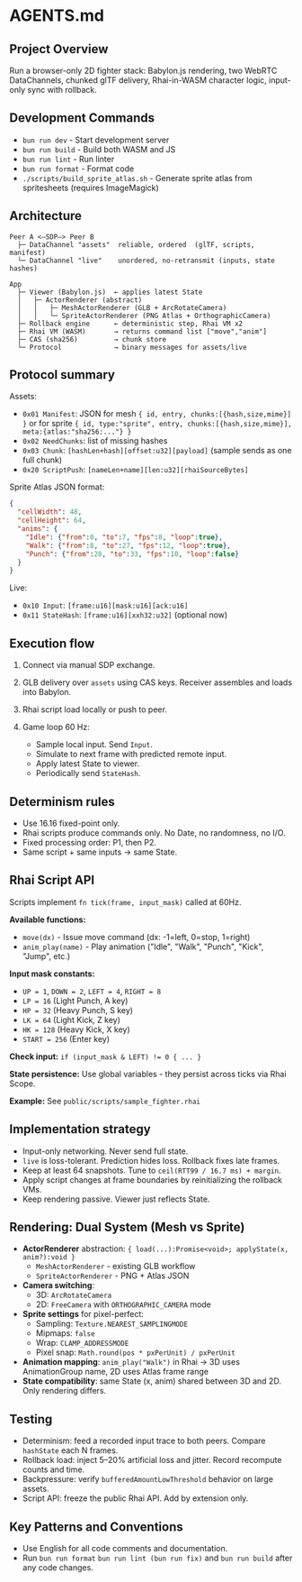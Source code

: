 # AGENTS.md

## Project Overview

Run a browser-only 2D fighter stack: Babylon.js rendering, two WebRTC DataChannels, chunked glTF delivery, Rhai-in-WASM character logic, input-only sync with rollback.

## Development Commands

* `bun run dev` - Start development server
* `bun run build` - Build both WASM and JS
* `bun run lint` - Run linter
* `bun run format` - Format code
* `./scripts/build_sprite_atlas.sh` - Generate sprite atlas from spritesheets (requires ImageMagick)


## Architecture

```
Peer A <—SDP—> Peer B
  ├─ DataChannel "assets"  reliable, ordered  (glTF, scripts, manifest)
  └─ DataChannel "live"    unordered, no-retransmit (inputs, state hashes)

App
  ├─ Viewer (Babylon.js)  ← applies latest State
  │   ├─ ActorRenderer (abstract)
  │   │   ├─ MeshActorRenderer (GLB + ArcRotateCamera)
  │   │   └─ SpriteActorRenderer (PNG Atlas + OrthographicCamera)
  ├─ Rollback engine      ← deterministic step, Rhai VM x2
  ├─ Rhai VM (WASM)       → returns command list ["move","anim"]
  ├─ CAS (sha256)         → chunk store
  └─ Protocol             → binary messages for assets/live
```

## Protocol summary

Assets:

* `0x01 Manifest`: JSON for mesh `{ id, entry, chunks:[{hash,size,mime}] }` or for sprite `{ id, type:"sprite", entry, chunks:[{hash,size,mime}], meta:{atlas:"sha256:..."} }`
* `0x02 NeedChunks`: list of missing hashes
* `0x03 Chunk`: `[hashLen+hash][offset:u32][payload]` (sample sends as one full chunk)
* `0x20 ScriptPush`: `[nameLen+name][len:u32][rhaiSourceBytes]`

Sprite Atlas JSON format:
```json
{
  "cellWidth": 48,
  "cellHeight": 64,
  "anims": {
    "Idle": {"from":0, "to":7, "fps":8, "loop":true},
    "Walk": {"from":8, "to":27, "fps":12, "loop":true},
    "Punch": {"from":28, "to":33, "fps":10, "loop":false}
  }
}
```

Live:

* `0x10 Input`: `[frame:u16][mask:u16][ack:u16]`
* `0x11 StateHash`: `[frame:u16][xxh32:u32]` (optional now)

## Execution flow

1. Connect via manual SDP exchange.
2. GLB delivery over `assets` using CAS keys. Receiver assembles and loads into Babylon.
3. Rhai script load locally or push to peer.
4. Game loop 60 Hz:

   * Sample local input. Send `Input`.
   * Simulate to next frame with predicted remote input.
   * Apply latest State to viewer.
   * Periodically send `StateHash`.

## Determinism rules

* Use 16.16 fixed-point only.
* Rhai scripts produce commands only. No Date, no randomness, no I/O.
* Fixed processing order: P1, then P2.
* Same script + same inputs → same State.

## Rhai Script API

Scripts implement `fn tick(frame, input_mask)` called at 60Hz.

**Available functions:**
* `move(dx)` - Issue move command (dx: -1=left, 0=stop, 1=right)
* `anim_play(name)` - Play animation ("Idle", "Walk", "Punch", "Kick", "Jump", etc.)

**Input mask constants:**
* `UP = 1`, `DOWN = 2`, `LEFT = 4`, `RIGHT = 8`
* `LP = 16` (Light Punch, A key)
* `HP = 32` (Heavy Punch, S key)
* `LK = 64` (Light Kick, Z key)
* `HK = 128` (Heavy Kick, X key)
* `START = 256` (Enter key)

**Check input:** `if (input_mask & LEFT) != 0 { ... }`

**State persistence:** Use global variables - they persist across ticks via Rhai Scope.

**Example:** See `public/scripts/sample_fighter.rhai`

## Implementation strategy

* Input-only networking. Never send full state.
* `live` is loss-tolerant. Prediction hides loss. Rollback fixes late frames.
* Keep at least 64 snapshots. Tune to `ceil(RTT99 / 16.7 ms) + margin`.
* Apply script changes at frame boundaries by reinitializing the rollback VMs.
* Keep rendering passive. Viewer just reflects State.

## Rendering: Dual System (Mesh vs Sprite)

* **ActorRenderer** abstraction: `{ load(...):Promise<void>; applyState(x, anim?):void }`
  * `MeshActorRenderer` - existing GLB workflow
  * `SpriteActorRenderer` - PNG + Atlas JSON
* **Camera switching**:
  * 3D: `ArcRotateCamera`
  * 2D: `FreeCamera` with `ORTHOGRAPHIC_CAMERA` mode
* **Sprite settings** for pixel-perfect:
  * Sampling: `Texture.NEAREST_SAMPLINGMODE`
  * Mipmaps: `false`
  * Wrap: `CLAMP_ADDRESSMODE`
  * Pixel snap: `Math.round(pos * pxPerUnit) / pxPerUnit`
* **Animation mapping**: `anim_play("Walk")` in Rhai → 3D uses AnimationGroup name, 2D uses Atlas frame range
* **State compatibility**: same State (x, anim) shared between 3D and 2D. Only rendering differs.

## Testing

* Determinism: feed a recorded input trace to both peers. Compare `hashState` each N frames.
* Rollback load: inject 5–20% artificial loss and jitter. Record recompute counts and time.
* Backpressure: verify `bufferedAmountLowThreshold` behavior on large assets.
* Script API: freeze the public Rhai API. Add by extension only.

## Key Patterns and Conventions

- Use English for all code comments and documentation.
- Run `bun run format` `bun run lint (bun run fix)` and `bun run build` after any code changes.

